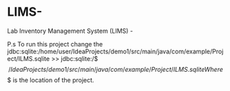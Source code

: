 # LIMS-
Lab Inventory Management System (LIMS) -

P.s To run this project change the 
jdbc:sqlite:/home/user/IdeaProjects/demo1/src/main/java/com/example/Project/ILMS.sqlite >> jdbc:sqlite:/$$$/IdeaProjects/demo1/src/main/java/com/example/Project/ILMS.sqlite
Where $$$ is the location of the project.
